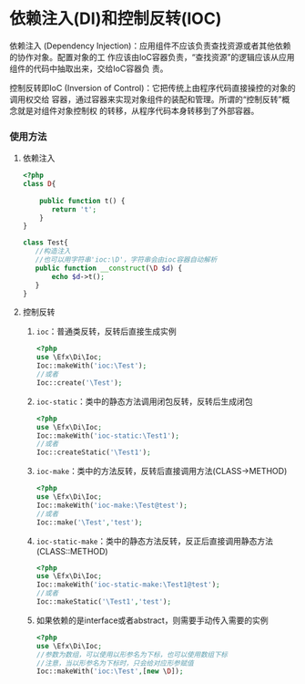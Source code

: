 # 依赖注入(DI)和控制反转(IOC)

依赖注入 (Dependency Injection)：应用组件不应该负责查找资源或者其他依赖的协作对象。配置对象的工
作应该由IoC容器负责，“查找资源”的逻辑应该从应用组件的代码中抽取出来，交给IoC容器负
责。

控制反转即IoC (Inversion of Control)：它把传统上由程序代码直接操控的对象的调用权交给
容器，通过容器来实现对象组件的装配和管理。所谓的“控制反转”概念就是对组件对象控制权
的转移，从程序代码本身转移到了外部容器。

### 使用方法

1. 依赖注入

    ```php
    <?php
    class D{
        
        public function t() {
           return 't';
        }
    }
 
    class Test{
       //构造注入
       //也可以用字符串'ioc:\D'，字符串会由ioc容器自动解析
       public function __construct(\D $d) {
           echo $d->t();
       }
    }
    ```

1. 控制反转

    1. `ioc`：普通类反转，反转后直接生成实例
    
        ```php
        <?php
        use \Efx\Di\Ioc;
        Ioc::makeWith('ioc:\Test');
        //或者
        Ioc::create('\Test');
        ```
    
    1. `ioc-static`：类中的静态方法调用闭包反转，反转后生成闭包
    
        ```php
        <?php
        use \Efx\Di\Ioc;
        Ioc::makeWith('ioc-static:\Test1');
        //或者
        Ioc::createStatic('\Test1');
        ```
    
    1. `ioc-make`：类中的方法反转，反转后直接调用方法(CLASS->METHOD)
    
        ```php
        <?php
        use \Efx\Di\Ioc;
        Ioc::makeWith('ioc-make:\Test@test');
        //或者
        Ioc::make('\Test','test');
        ```
    
    1. `ioc-static-make`：类中的静态方法反转，反正后直接调用静态方法(CLASS::METHOD)
    
        ```php
        <?php
        use \Efx\Di\Ioc;
        Ioc::makeWith('ioc-static-make:\Test1@test');
        //或者
        Ioc::makeStatic('\Test1','test');
        ```
        
    1. 如果依赖的是interface或者abstract，则需要手动传入需要的实例
    
        ```php
        <?php
        use \Efx\Di\Ioc;
        //参数为数组，可以使用以形参名为下标，也可以使用数组下标
        //注意，当以形参名为下标时，只会给对应形参赋值
        Ioc::makeWith('ioc:\Test',[new \D]);
        ```